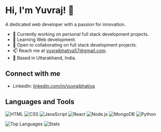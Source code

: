 # Hi, I'm Yuvraj! 👋

A dedicated web developer with a passion for innovation.

- 🔭 Currently working on personal full stack development projects.
- 🌱 Learning Web development.
- 👯 Open to collaborating on full stack development projects.
- 📫 Reach me at yuvrajbhatiya57@gmail.com.
- 📍 Based in Uttarakhand, India.

## Connect with me
- LinkedIn: [linkedin.com/in/yuvrajbhatiya](https://linkedin.com/in/yuvrajbhatiya)

## Languages and Tools
![HTML](https://img.shields.io/badge/HTML-5-orange)
![CSS](https://img.shields.io/badge/CSS-3-blue)
![JavaScript](https://img.shields.io/badge/JavaScript-ES6-yellow)
![React](https://img.shields.io/badge/React-16.0-blueviolet)
![Node.js](https://img.shields.io/badge/Node.js-14.0-green)
![MongoDB](https://img.shields.io/badge/MongoDB-4.0-brightgreen)
![Python](https://img.shields.io/badge/Python-3.8-blue)

![Top Languages](https://github-readme-stats.vercel.app/api/top-langs?username=yvrjbhatiya&show_icons=true&locale=en&layout=compact)
![Stats](https://github-readme-stats.vercel.app/api?username=yvrjbhatiya&show_icons=true&locale=en)
